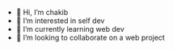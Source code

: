 - 👋 Hi, I’m chakib
- 👀 I’m interested in self dev
- 🌱 I’m currently learning web dev
- 💞️ I’m looking to collaborate on a web project

<!---
cvsgithub/cvsgithub is a ✨ special ✨ repository because its `README.md` (this file) appears on your GitHub profile.
You can click the Preview link to take a look at your changes.
--->
